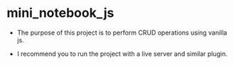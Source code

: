 # mini_notebook_js

- The purpose of this project is to perform CRUD operations using vanilla js.

- I recommend you to run the project with a live server and similar plugin.
